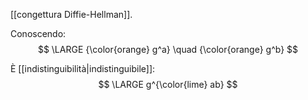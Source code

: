 [[congettura Diffie-Hellman]].

Conoscendo:
$$
\LARGE
{\color{orange} g^a}
\quad
{\color{orange} g^b}
$$

È [[indistinguibilità|indistinguibile]]:
$$
\LARGE
g^{\color{lime} ab}
$$
